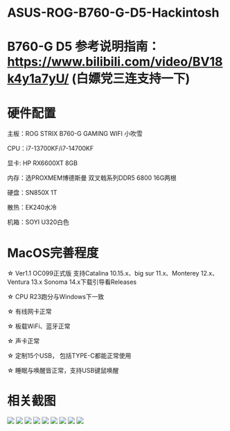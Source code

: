 # ASUS-ROG-B760-G-D5-Hackintosh

# B760-G D5 参考说明指南：https://www.bilibili.com/video/BV18k4y1a7yU/ (白嫖党三连支持一下)

# 硬件配置
主板：ROG STRIX B760-G GAMING WIFI 小吹雪

CPU：i7-13700KF/i7-14700KF

显卡: HP RX6600XT 8GB 

内存：选PROXMEM博德斯曼 双叉戟系列DDR5 6800 16G两根

硬盘：SN850X 1T

散热：EK240水冷

机箱：SOYI U320白色



# MacOS完善程度

☆ Ver1.1 OC099正式版 支持Catalina 10.15.x、big sur 11.x、Monterey 12.x、Ventura 13.x  Sonoma 14.x下载引导看Releases

☆ CPU R23跑分与Windows下一致

☆ 有线网卡正常

☆ 板载WiFi、蓝牙正常

☆ 声卡正常

☆ 定制15个USB， 包括TYPE-C都能正常使用

☆ 睡眠与唤醒皆正常，支持USB键鼠唤醒

# 相关截图
![](https://github.com/Xmingbai/ASUS-ROG-B760-G-D5-Hackintosh/blob/main/1.png)
![](https://github.com/Xmingbai/ASUS-ROG-B760-G-D5-Hackintosh/blob/main/2.png)
![](https://github.com/Xmingbai/ASUS-ROG-B760-G-D5-Hackintosh/blob/main/3.png)
![](https://github.com/Xmingbai/ASUS-ROG-B760-G-D5-Hackintosh/blob/main/4.png)
![](https://github.com/Xmingbai/ASUS-ROG-B760-G-D5-Hackintosh/blob/main/5.png)
![](https://github.com/Xmingbai/ASUS-ROG-B760-G-D5-Hackintosh/blob/main/6.png)
![](https://github.com/Xmingbai/ASUS-ROG-B760-G-D5-Hackintosh/blob/main/7.png)
![](https://github.com/Xmingbai/ASUS-ROG-B760-G-D5-Hackintosh/blob/main/8.png)
![](https://github.com/Xmingbai/ASUS-ROG-B760-G-D5-Hackintosh/blob/main/9.png)



